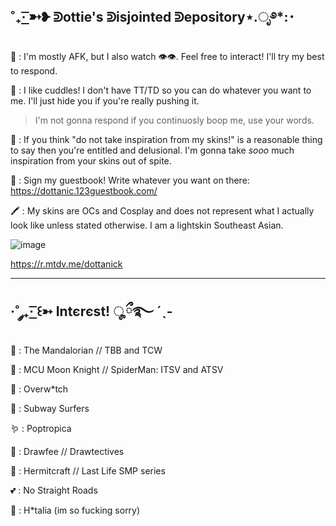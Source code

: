 ˚₊· ͟͟͞͞➳❥ ᕲottie's ᕲisjointed ᕲepository⋆.ೃ࿔*:･
------------------------------------------------------------------------------------------------------------------

🐙 : I'm mostly AFK, but I also watch :eye::eye:. Feel free to interact! I'll try my best to respond.

🍣 : I like cuddles! I don't have TT/TD so you can do whatever you want to me. I'll just hide you if you're really pushing it.
> I'm not gonna respond if you continuosly boop me, use your words.

🥩 : If you think "do not take inspiration from my skins!" is a reasonable thing to say then you're entitled and delusional. I'm gonna take *sooo* much inspiration from your skins out of spite.

:circus_tent: : Sign my guestbook! Write whatever you want on there: https://dottanic.123guestbook.com/

🖍️ : My skins are OCs and Cosplay and does not represent what I actually look like unless stated otherwise. I am a lightskin Southeast Asian.

![image](https://github.com/dottanic/dottanic/assets/102858874/b7c4f7fd-4727-4b47-ab6f-ebabce63ea07)

https://r.mtdv.me/dottanick

------------------------------------------------------------------------------------------------------------------------
·˚ ༘₊· ͟͟͞͞꒰➳ Intєrєst! ೄྀ࿐ ˊˎ-
------------------------------------------------------------------------------------------------------------------------

🦑 : The Mandalorian // TBB and TCW

🏩 : MCU Moon Knight // SpiderMan: ITSV and ATSV

🦩 : Overw*tch

🌸 : Subway Surfers

🪱 : Poptropica

🧠 : Drawfee // Drawtectives 

🧼 : Hermitcraft // Last Life SMP series

💕 : No Straight Roads

🧶 : H*talia (im so fucking sorry)
